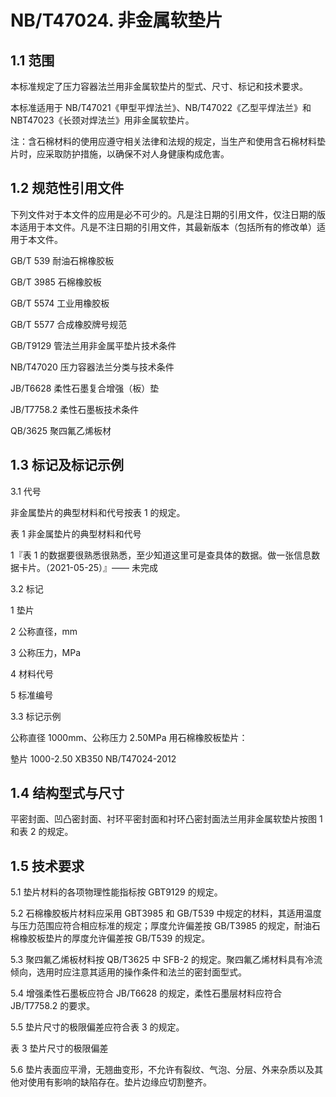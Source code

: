 # NB/T47024. 非金属软垫片

## 1.1 范围

本标准规定了压力容器法兰用非金属软垫片的型式、尺寸、标记和技术要求。

本标准适用于 NB/T47021《甲型平焊法兰》、NB/T47022《乙型平焊法兰》和 NBT47023《长颈对焊法兰》用非金属软垫片。

注：含石棉材料的使用应遵守相关法律和法规的规定，当生产和使用含石棉材料垫片时，应采取防护措施，以确保不对人身健康构成危害。

## 1.2 规范性引用文件

下列文件对于本文件的应用是必不可少的。凡是注日期的引用文件，仅注日期的版本适用于本文件。凡是不注日期的引用文件，其最新版本（包括所有的修改单）适用于本文件。

GB/T 539 耐油石棉橡胶板

GB/T 3985 石棉橡胶板

GB/T 5574 工业用橡胶板

GB/T 5577 合成橡胶牌号规范

GB/T9129 管法兰用非金属平垫片技术条件

NB/T47020 压力容器法兰分类与技术条件

JB/T6628 柔性石墨复合增强（板）垫

JB/T7758.2 柔性石墨板技术条件

QB/3625 聚四氟乙烯板材

## 1.3 标记及标记示例

3.1 代号

非金属垫片的典型材料和代号按表 1 的规定。

表 1 非金属垫片的典型材料和代号

1『表 1 的数据要很熟悉很熟悉，至少知道这里可是查具体的数据。做一张信息数据卡片。（2021-05-25）』—— 未完成

3.2 标记

1 垫片

2 公称直径，mm

3 公称压力，MPa

4 材料代号

5 标准编号

3.3 标记示例

公称直径 1000mm、公称压力 2.50MPa 用石棉橡胶板垫片：

墊片 1000-2.50 XB350 NB/T47024-2012

## 1.4 结构型式与尺寸

平密封面、凹凸密封面、衬环平密封面和衬环凸密封面法兰用非金属软垫片按图 1 和表 2 的规定。

## 1.5 技术要求

5.1 垫片材料的各项物理性能指标按 GBT9129 的规定。

5.2 石棉橡胶板片材料应采用 GBT3985 和 GB/T539 中规定的材料，其适用温度与压力范围应符合相应标准的规定；厚度允许偏差按 GB/T3985 的规定，耐油石棉橡胶板垫片的厚度允许偏差按 GB/T539 的规定。

5.3 聚四氟乙烯板材料按 QB/T3625 中 SFB-2 的规定。聚四氟乙烯材料具有冷流倾向，选用时应注意其适用的操作条件和法兰的密封面型式。

5.4 增强柔性石墨板应符合 JB/T6628 的规定，柔性石墨层材料应符合 JB/T7758.2 的要求。

5.5 垫片尺寸的极限偏差应符合表 3 的规定。

表 3 垫片尺寸的极限偏差

5.6 垫片表面应平滑，无翘曲变形，不允许有裂纹、气泡、分层、外来杂质以及其他对使用有影响的缺陷存在。垫片边缘应切割整齐。